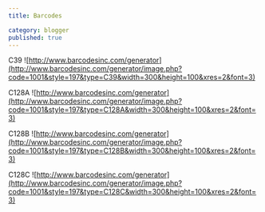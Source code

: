 ```yaml
---
title: Barcodes

category: blogger
published: true
---
```


C39 ![http://www.barcodesinc.com/generator](http://www.barcodesinc.com/generator/image.php?code=1001&style=197&type=C39&width=300&height=100&xres=2&font=3)

C128A ![http://www.barcodesinc.com/generator](http://www.barcodesinc.com/generator/image.php?code=1001&style=197&type=C128A&width=300&height=100&xres=2&font=3)

C128B ![http://www.barcodesinc.com/generator](http://www.barcodesinc.com/generator/image.php?code=1001&style=197&type=C128B&width=300&height=100&xres=2&font=3)

C128C ![http://www.barcodesinc.com/generator](http://www.barcodesinc.com/generator/image.php?code=1001&style=197&type=C128C&width=300&height=100&xres=2&font=3)

